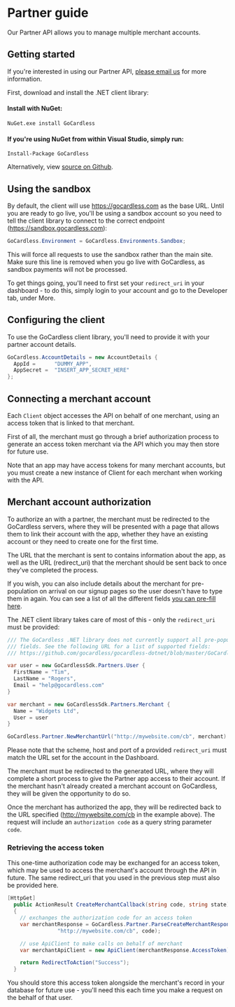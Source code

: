 # Partner guide

<p class="intro">Our Partner API allows you to manage multiple merchant accounts.</p>

## Getting started

If you're interested in using our Partner API, [please email us](mailto:help@gocardless.com) for more information.

First, download and install the .NET client library:

#### Install with NuGet:

    NuGet.exe install GoCardless

#### If you're using NuGet from within Visual Studio, simply run:

    Install-Package GoCardless

Alternatively, view [source on Github](https://github.com/gocardless/gocardless-dotnet).

## Using the sandbox

By default, the client will use https://gocardless.com as the base URL. Until you are ready to go live, you'll be using a sandbox account so you need to tell the client library to connect to the correct endpoint (https://sandbox.gocardless.com):

```csharp
GoCardless.Environment = GoCardless.Environments.Sandbox;
```

This will force all requests to use the sandbox rather than the main site. Make sure this line is removed when you go live with GoCardless, as sandbox payments will not be processed.

To get things going, you'll need to first set your `redirect_uri` in your dashboard - to do this, simply login to your account and go to the Developer tab, under More.

## Configuring the client

To use the GoCardless client library, you'll need to provide it with your partner account details.

```csharp
GoCardless.AccountDetails = new AccountDetails {
  AppId =      "DUMMY_APP",
  AppSecret =  "INSERT_APP_SECRET_HERE"
};
```

## Connecting a merchant account

Each `Client` object accesses the API on behalf of one merchant, using an access token that is linked to that merchant.

First of all, the merchant must go through a brief authorization process to generate an access token merchant via the API which you may then store for future use.

Note that an app may have access tokens for many merchant accounts, but you must create a new instance of Client for each merchant when working with the API.

## Merchant account authorization

To authorize an with a partner, the merchant must be redirected to the GoCardless servers, where they will be presented with a page that allows them to link their account with the app, whether they have an existing account or they need to create one for the first time.

The URL that the merchant is sent to contains information about the app, as well as the URL (redirect_uri) that the merchant should be sent back to once they've completed the process.

If you wish, you can also include details about the merchant for pre-population on arrival on our signup pages so the user doesn't have to type them in again. You can see a list of all the different fields [you can pre-fill here](#pre-populating-information).

The .NET client library takes care of most of this - only the `redirect_uri` must be provided:

```csharp
/// The GoCardless .NET library does not currently support all pre-population
/// fields. See the following URL for a list of supported fields:
/// https://github.com/gocardless/gocardless-dotnet/blob/master/GoCardlessSdk/Partners/ManageMerchantRequest.cs

var user = new GoCardlessSdk.Partners.User {
  FirstName = "Tim",
  LastName = "Rogers",
  Email = "help@gocardless.com"
}

var merchant = new GoCardlessSdk.Partners.Merchant {
  Name = "Widgets Ltd",
  User = user
}

GoCardless.Partner.NewMerchantUrl("http://mywebsite.com/cb", merchant)
```

Please note that the scheme, host and port of a provided `redirect_uri` must match the URL set for the account in the Dashboard.

The merchant must be redirected to the generated URL, where they will complete a short process to give the Partner app access to their account. If the merchant hasn't already created a merchant account on GoCardless, they will be given the opportunity to do so.

Once the merchant has authorized the app, they will be redirected back to the URL specified (http://mywebsite.com/cb in the example above). The request will include an `authorization code` as a query string parameter `code`.

### Retrieving the access token


This one-time authorization code may be exchanged for an access token, which may be used to access the merchant's account through the API in future. The same redirect_uri that you used in the previous step must also be provided here.

```csharp
[HttpGet]
  public ActionResult CreateMerchantCallback(string code, string state)
  {
    // exchanges the authorization code for an access token
    var merchantResponse = GoCardless.Partner.ParseCreateMerchantResponse(
                "http://mywebsite.com/cb", code);

    // use ApiClient to make calls on behalf of merchant
    var merchantApiClient = new ApiClient(merchantResponse.AccessToken);

    return RedirectToAction("Success");
  }
```

You should store this access token alongside the merchant's record in your database for future use - you'll need this each time you make a request on the behalf of that user.
